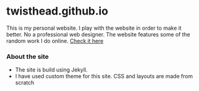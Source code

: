 # twisthead.github.io
This is my personal website. I play with the website in order to make it better. No a professional web designer.
The website features some of the random work I do online. [Check it here](https://twisthead.github.io/)
### About the site
- The site is build using Jekyll. 
- I have used custom theme for this site. CSS and layouts are made from scratch
